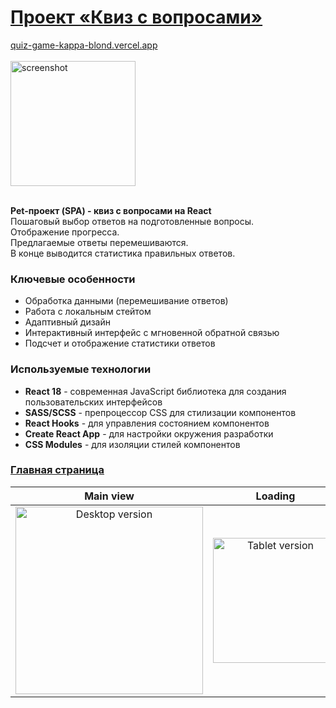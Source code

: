 # [Проект «Квиз с вопросами»](https://quiz-game-kappa-blond.vercel.app/)

[quiz-game-kappa-blond.vercel.app](https://quiz-game-kappa-blond.vercel.app/) </br></br>
<img width="200" alt="screenshot" src="https://github.com/user-attachments/assets/249d0b1a-a708-41c4-b561-28f7a082760d" /> </br></br>

<strong>Pet-проект (SPA) - квиз с вопросами на React</strong></br>
Пошаговый выбор ответов на подготовленные вопросы. </br>
Отображение прогресса.</br>
Предлагаемые ответы перемешиваются. </br>
В конце выводится статистика правильных ответов.</br>

### Ключевые особенности

- Обработка данными (перемешивание ответов)
- Работа с локальным стейтом
- Адаптивный дизайн
- Интерактивный интерфейс с мгновенной обратной связью
- Подсчет и отображение статистики ответов

### Используемые технологии

- **React 18** - современная JavaScript библиотека для создания пользовательских интерфейсов
- **SASS/SCSS** - препроцессор CSS для стилизации компонентов
- **React Hooks** - для управления состоянием компонентов
- **Create React App** - для настройки окружения разработки
- **CSS Modules** - для изоляции стилей компонентов

### [Главная страница](https://quiz-game-kappa-blond.vercel.app/)
| Main view | Loading |
|:---------------:|:--------------:|
| <img width="300" alt="Desktop version" src="https://github.com/user-attachments/assets/249d0b1a-a708-41c4-b561-28f7a082760d" /> | <img width="200" alt="Tablet version" src="https://github.com/user-attachments/assets/77327186-2d61-4dd9-a4be-d010c350a750" /> |


